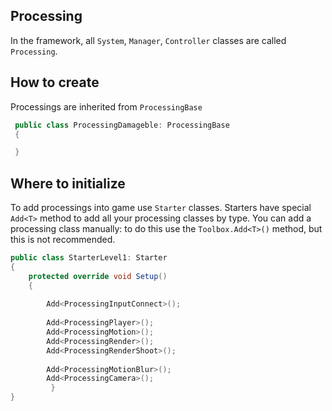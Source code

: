 ## Processing

In the framework, all ```System```, ```Manager```, ```Controller``` classes are called ```Processing```.
 
## How to create

Processings are inherited from ```ProcessingBase```

```csharp
 public class ProcessingDamageble: ProcessingBase
 {

 }
```
## Where to initialize
To add processings into game use ```Starter``` classes. 
Starters have special ```Add<T>``` method to add all your processing classes by type.  You can add a processing class manually: to do this use the ```Toolbox.Add<T>()``` method, but this is not recommended. 
```csharp
public class StarterLevel1: Starter
{
	protected override void Setup()
	{
		 
		Add<ProcessingInputConnect>();
 
		Add<ProcessingPlayer>();
		Add<ProcessingMotion>();
		Add<ProcessingRender>();
		Add<ProcessingRenderShoot>();
		
		Add<ProcessingMotionBlur>();
		Add<ProcessingCamera>();
         }
}
```






